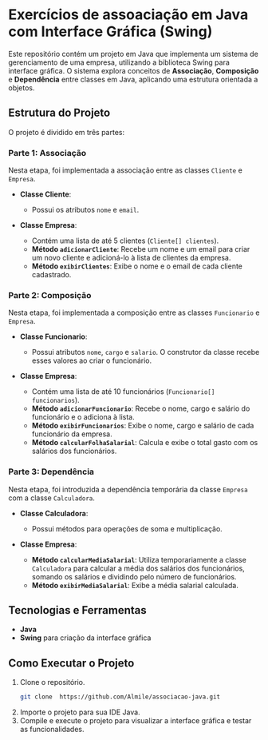 # Exercícios de assoaciação em Java com Interface Gráfica (Swing)

Este repositório contém um projeto em Java que implementa um sistema de gerenciamento de uma empresa, utilizando a biblioteca Swing para interface gráfica. O sistema explora conceitos de **Associação**, **Composição** e **Dependência** entre classes em Java, aplicando uma estrutura orientada a objetos.

## Estrutura do Projeto

O projeto é dividido em três partes:

### Parte 1: Associação
Nesta etapa, foi implementada a associação entre as classes `Cliente` e `Empresa`.

- **Classe Cliente**: 
  - Possui os atributos `nome` e `email`.
  
- **Classe Empresa**:
  - Contém uma lista de até 5 clientes (`Cliente[] clientes`).
  - **Método `adicionarCliente`**: Recebe um nome e um email para criar um novo cliente e adicioná-lo à lista de clientes da empresa.
  - **Método `exibirClientes`**: Exibe o nome e o email de cada cliente cadastrado.

### Parte 2: Composição
Nesta etapa, foi implementada a composição entre as classes `Funcionario` e `Empresa`.

- **Classe Funcionario**:
  - Possui atributos `nome`, `cargo` e `salario`. O construtor da classe recebe esses valores ao criar o funcionário.

- **Classe Empresa**:
  - Contém uma lista de até 10 funcionários (`Funcionario[] funcionarios`).
  - **Método `adicionarFuncionario`**: Recebe o nome, cargo e salário do funcionário e o adiciona à lista.
  - **Método `exibirFuncionarios`**: Exibe o nome, cargo e salário de cada funcionário da empresa.
  - **Método `calcularFolhaSalarial`**: Calcula e exibe o total gasto com os salários dos funcionários.

### Parte 3: Dependência
Nesta etapa, foi introduzida a dependência temporária da classe `Empresa` com a classe `Calculadora`.

- **Classe Calculadora**:
  - Possui métodos para operações de soma e multiplicação.

- **Classe Empresa**:
  - **Método `calcularMediaSalarial`**: Utiliza temporariamente a classe `Calculadora` para calcular a média dos salários dos funcionários, somando os salários e dividindo pelo número de funcionários.
  - **Método `exibirMediaSalarial`**: Exibe a média salarial calculada.

## Tecnologias e Ferramentas

- **Java**
- **Swing** para criação da interface gráfica

## Como Executar o Projeto

1. Clone o repositório.
   ```bash
   git clone  https://github.com/Almile/associacao-java.git
   ```
2. Importe o projeto para sua IDE Java.
3. Compile e execute o projeto para visualizar a interface gráfica e testar as funcionalidades.
